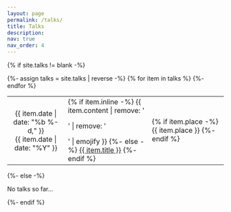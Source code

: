 ```yaml
---
layout: page
permalink: /talks/
title: Talks
description: 
nav: true
nav_order: 4
---
```



<!-- pages/talks.md -->
<div class="talks">
  <style>
    table.table-borderless {
      border: none !important;
    }

    table.table-sm {
      font-size: 12px !important;
      padding: 0.2rem !important;
    }
  	th {
    	font-weight: normal !important;
  	}
  	th[scope="row"], td:first-child {
    	width: 80px;  /* 自动适应内容宽度 */
    	white-space: nowrap !important; /* 禁止换行 */
  	}
  </style>

{% if site.talks != blank -%} 
<div class="table-responsive">
    <table class="table table-sm table-borderless">
    {%- assign talks = site.talks | reverse -%} 
    {% for item in talks %} 
    <tr>
        <th scope="row">  
        	{{ item.date | date: "%b %-d," }}<br>
  			{{ item.date | date: "%Y" }}
        </th>
        <td>
        {% if item.inline -%} 
            {{ item.content | remove: '<p>' | remove: '</p>' | emojify }}
        {%- else -%} 
            <a class="talks-title" href="{{ item.url | relative_url }}">{{ item.title }}</a>
        {%- endif %} 
        </td>
        <td>
        {% if item.place -%} 
            <span class="talks-place">{{ item.place }}</span>
        {%- endif %} 
        </td>
    </tr>
    {%- endfor %} 
    </table>
</div>
{%- else -%} 
<p>No talks so far...</p>
{%- endif %} 
</div>
